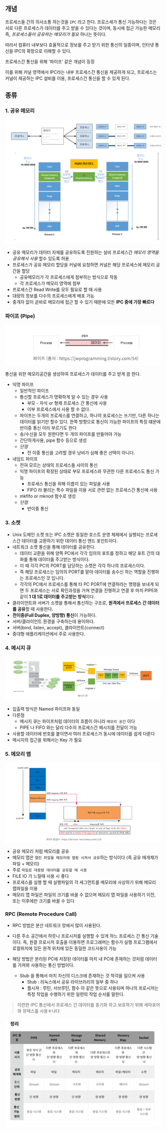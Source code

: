 ## 개념

프로세스들 간의 의사소통 하는것을 `IPC` 라고 한다. 프로스세가 통신 가능하다는 것은 서로 다른 프로세스가 데이터를 주고 받을 수 있다는 것이며, 동시에 접근 가능한 메모리 즉, *프로세스들이 공유하는 메모리가 필요* 하나는 뜻이다.

따라서 컴퓨터 내부보다 효율적으로 정보를 주고 받기 위한 통신의 일종이며, 인터넷 통신을 IPC의 확장으로 이해할 수 있다.

프로세스간 통신을 위해 '파이프' 같은 개념이 등장

이를 위해 커널 영역에서 IPC라는 내부 프로세스간 통신을 제공하게 되고, 프로세스는 커널이 제공하는 IPC 설비를 이용, 프로세스간 통신을 할 수 있게 된다.

## 종류

### 1. 공유 메모리

![1718761619850](image/1.Process간_통신/1718761619850.png)

* 공유 메모리가 데이터 자체를 공유하도록 진원하는 설비 프로세스간 *메모리 영역을 공유해서 사용* 할수 있도록 허용
* 프로세스가 공유 메모리 할당을 커널에 요청하면 커널은 해당 프로세스에 메모리 공간을 할당
  * 공유메모리가 각 프로세스에게 첨부하는 방식으로 작동
  * 각 프로세스가 메모리 영역에 첨부
* 프로세스간 Read Write를 모두 필요로 할 때 사용
* 대량의 정보를 다수의 프로세스에게 배포 가능
* 중개자 없이 곧바로 메모리에 접근 할 수 있기 때문에 모든 **IPC 중에 가장 빠르다**

### 파이프 (Pipe)

![1718763535171](image/1.Process간_통신/1718763535171.png)

통신을 위한 메모리공간을 생성하여 프로세스가 데이터를 주고 받게 끔 한다.

* 익명 파이프
  * 일반적인 파이프
  * 통신할 프로세스가 명확하게 알 수 있는 경우 사용
    * 부모 - 자식 or 형제 프로세스 간 통신에 사용
    * 이부 프로세스에서 사용 할 수 없다.
  * 파이프는 두개의 프로세스를 연결하고, 하나의 포로세스는 쓰기만, 다른 하나는 데이터를 읽기만 할수 있다. 한쪽 방향으로 통신이 가능한 파이프의 특징 떄문에 반이중 통신 이라 부르기도 한다
  * 송/수신을 모두 원한다면 두 개의 파이프를 만들어야 가능
  * 간단하게사용, pipe 함수 등으로 생성
  * *단점*
    * 전 이중 통신을 고려할 경우 낭비가 심해 좋은 선택이 아니다.
* 네임드 파이프
  * 전혀 모르는 상태의 프로세스들 사이의 통신
  * 익명 파이프의 확장된 상태로 부모 프로세스와 무관한 다른 프로세스도 통신 가능
    * 프로세스 통신을 위해 이름이 있는 파일을 사용
    * FIFO 라 불리는 특수 파일을 이용 서로 관련 없는 프로세스간 통신에 사용
  * mkfifo or mknod 함수로 생성
  * *단점*
    * 반이중 통신

### 3. 소켓


* Unix 도메인 소켓 또는 IPC 소켓은 동일한 호스트 운영 체제에서 실행되는 프로세스간 데이터를 교환하기 위한 데이터 통신 엔드 포인트이다.
* 네트워크 소켓 통신을 통해 데이터를 공유한다.
  * 데이터 교환을 위해 양쪽 PC에서 각각 임의의 포트를 정하고 해당 포트 간의 대화를 통해 데이터를 주고받는 방식이다.
  * 이 때 각각 PC의 PORT를 담당하는 소켓은 각각 하나의 프로세스이다.
  * 즉 해당 프로세스는 임의의 PORT를 맡아 데이터를 송수신 하는 역할을 진행하는 프로세스인 것 입니다.
  * 각각의 PC에서 프로세스를 통해 타 PC PORT에 연결하라는 명령을 보내게 되면 두 프로세스는 서로 확인과정을 거쳐 연결을 진행하고 연결 후 마치 PIPE와 같이 **1 대 1로 데이터를 주고받는 방식**이다.
* 클라이언트와 서버가 소켓을 통해서 통신하는 구조로, **원격에서 프로세스 간 데이터를 공유**할 때 사용한다.
* **전이중(Full Duplex, 양방향) 통신**이 가능하다.
* 서버/클라이언트 환경을 구축하는데 용이하다.
* 서버(bind, listen, accept), 클라이언트(connect)
* 중대형 애플리케이션에서 주로 사용한다.

### 4. 메시지 큐

![1718763688064](image/1.Process간_통신/1718763688064.png)

* 입출력 방식은 Named 파이프와 동일
* 다른점
  * 메시지 큐는 파이프처럼 데이터의 흐름이 아니라 `메모리 공간` 이다
  * PIPE 나 FIFO 와는 달리 다수의 프로세스간 메시지를 전달이 가능
* 사용할 데이터에 번호를 붙이면서 여러 프로세스가 동시에 데이터를 쉽게 다룬다
* 메시지의 접근을 위해서는 Key 가 필요

### 5. 메모리 맵

![1718763785459](image/1.Process간_통신/1718763785459.png)

* 공유 메모리 처럼 메모리를 공유
* 메모리 맵은 `열린 파일을 메모리에 맵핑 시켜서 공유`하는 방식이다 (즉 공유 매개채가 파일 + 메모리)
* 주로 `파일로 대용량 데이터를 공유할 때 사용`
* FILE IO 가 느릴때 사용 시 좋다
* 프로세스를 실행 할 때 실행파일의 각 세그먼트를 메모리에 사상하기 위해 메모리 맵파일을 이용
* 메모리 맵 파일은 파일의 크기를 바꿀 수 없으며 메모리 맵 파일을 사용하기 이전, 또는 이후에만 크기를 바꿀 수 있다

### RPC (Remote Procedure Call)

* RPC 방법은 분산 네트워크 망에서 많이 사용된다.
* 다른 주소 공간에서 하뭇나 프로시저를 실행할 수 있게 하느 프로세스 간 통신 기술이다. 즉, 원결 프로시저 호출을 이용하면 프로그래머는 함수가 실행 프로그램에서 로컬위치에 있든 원격 위치에 있든 동일한 코드사용이 가능
* 해당 방법은 분리된 PC에 저장된 데이터를 마치 내 PC에 존재하는 것처럼 데이터를 가져와 사용하는 통신 방법이다.

  * Stub 을 통해서 마치 자신의 디스크에 존재하는 것 착각을 일으켜 사용
    * Stub  : 리눅스에서 공유 라이브러리의 일부 중 하나
    * 플시져 : 루틴, 서브루틴, 함수 아 같은 뜻으로 사용되며 하나의 프로시저는 특정 작업을 수행하기 위한 일련의 작업 순서를 말한다.

>  이런한 IPC 통신에서 프로세스 간 데이터를 동기화 하고 보호하기 위해 세마포어와 뮤텍스를 사용ㅎ나다

![1718764140186](image/1.Process간_통신/1718764140186.png)
